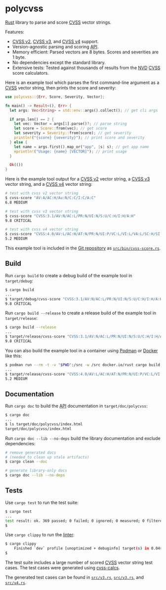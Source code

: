 # polycvss

[Rust][] library to parse and score [CVSS][] vector strings.

Features:

- [CVSS v2][doc-v2], [CVSS v3][doc-v3], and [CVSS v4][doc-v4] support.
- Version-agnostic parsing and scoring [API][].
- Memory efficient: Parsed vectors are 8 bytes. Scores and severities are
  1 byte.
- No dependencies except the standard library.
- Extensive tests: Tested against thousands of results from the [NVD][]
  [CVSS][] score calculators.

Here is an example tool which parses the first command-line argument as
a [CVSS][] vector string, then prints the score and severity:

```rust
use polycvss::{Err, Score, Severity, Vector};

fn main() -> Result<(), Err> {
  let args: Vec<String> = std::env::args().collect(); // get cli args

  if args.len() == 2 {
    let vec: Vector = args[1].parse()?; // parse string
    let score = Score::from(vec); // get score
    let severity = Severity::from(score); // get severity
    println!("{score} {severity}"); // print score and severity
  } else {
    let name = args.first().map_or("app", |s| s); // get app name
    eprintln!("Usage: {name} [VECTOR]"); // print usage
  }

  Ok(())
}
```

Here is the example tool output for a [CVSS v2][doc-v2] vector string, a
[CVSS v3][doc-v3] vector string, and a [CVSS v4][doc-v4] vector string:

```sh
# test with cvss v2 vector string
$ cvss-score "AV:A/AC:H/Au:N/C:C/I:C/A:C"
6.8 MEDIUM

# test with cvss v3 vector string
$ cvss-score "CVSS:3.1/AV:N/AC:L/PR:N/UI:N/S:U/C:H/I:H/A:H"
9.8 CRITICAL

# test with cvss v4 vector string
$ cvss-score "CVSS:4.0/AV:L/AC:H/AT:N/PR:N/UI:P/VC:L/VI:L/VA:L/SC:H/SI:H/SA:H"
5.2 MEDIUM
```

This example tool is included in the [Git repository][] as
[`src/bin/cvss-score.rs`][cvss-score].

## Build

Run `cargo build` to create a debug build of the example tool in
`target/debug`:

```sh
$ cargo build
...
$ target/debug/cvss-score "CVSS:3.1/AV:N/AC:L/PR:N/UI:N/S:U/C:H/I:H/A:H"
9.8 CRITICAL
```

Run `cargo build --release` to create a release build of the example
tool in `target/release`:

```sh
$ cargo build --release
...
$ target/release/cvss-score "CVSS:3.1/AV:N/AC:L/PR:N/UI:N/S:U/C:H/I:H/A:H"
9.8 CRITICAL
```

You can also build the example tool in a container using [Podman][] or
[Docker][] like this:

```sh
$ podman run --rm -t -v "$PWD":/src -w /src docker.io/rust cargo build --release
...
$ target/release/cvss-score "CVSS:4.0/AV:L/AC:H/AT:N/PR:N/UI:P/VC:L/VI:L/VA:L/SC:H/SI:H/SA:H"
5.2 MEDIUM
```

## Documentation

Run `cargo doc` to build the [API][] documentation in `target/doc/polycvss`:

```sh
$ cargo doc
...
$ ls target/doc/polycvss/index.html
target/doc/polycvss/index.html
```

Run `cargo doc --lib --no-deps` build the library documentation and
exclude dependencies:

```sh
# remove generated docs
# (needed to clean up stale artifacts)
$ cargo clean --doc

# generate library-only docs
$ cargo doc --lib --no-deps
```

## Tests

Use `cargo test` to run the test suite:

```sh
$ cargo test
...
test result: ok. 369 passed; 0 failed; 0 ignored; 0 measured; 0 filtered out; finished in 0.05s
$
```

Use `cargo clippy` to run the [linter][]:

```sh
$ cargo clippy
    Finished `dev` profile [unoptimized + debuginfo] target(s) in 0.04s
$
```

The test suite includes a large number of scored [CVSS][] vector string
test cases.  The test cases were generated using [cvss-calcs][].

The generated test cases can be found in [`src/v3.rs`][src-v2-rs],
[`src/v3.rs`][src-v3-rs], and [`src/v4.rs`][src-v4-rs].

[html]: https://en.wikipedia.org/wiki/HTML
  "HyperText Markup Language"
[rust]: https://rust-lang.org/
  "Rust programming language."
[cvss]: https://www.first.org/cvss/
  "Common Vulnerability Scoring System (CVSS)"
[doc-v2]: https://www.first.org/cvss/v2/guide
  "CVSS v2.0 Documentation"
[doc-v3]: https://www.first.org/cvss/v3-1/specification-document
  "CVSS v3.1 Specification"
[doc-v4]: https://www.first.org/cvss/v4-0/specification-document
  "Common Vulnerability Scoring System (CVSS) version 4.0 Specification"
[bit-field]: https://en.wikipedia.org/wiki/Bit_field
  "Bit field (Wikipedia)"
[cvss-score]: src/bin/cvss-score.rs
  "Example command-line tool which parses a CVSS vector and prints the score and severity to standard output."
[git repository]: https://github.com/pablotron/polycvss
  "polycvss git repository"
[v2-calc]: https://nvd.nist.gov/vuln-metrics/cvss/v2-calculator
  "NVD CVSS v2 calculator"
[v3-calc]: https://nvd.nist.gov/vuln-metrics/cvss/v3-calculator
  "NVD CVSS v3 calculator"
[v4-calc]: https://nvd.nist.gov/site-scripts/cvss-v4-calculator-main/
  "NVD CVSS v4 calculator"
[cargo]: https://doc.rust-lang.org/cargo/
  "Rust package manager"
[podman]: https://podman.io/
  "Podman container management tool"
[docker]: https://docker.com/
  "Docker container management tool"
[api]: https://en.wikipedia.org/wiki/API
  "Application Programming Interface (API)"
[linter]: https://en.wikipedia.org/wiki/Lint_(software)
  "Static code analysis tool to catch common mistakes"
[src-v2-rs]: src/v2.rs
  "CVSS v2 parsing and scoring"
[src-v3-rs]: src/v3.rs
  "CVSS v3 parsing and scoring"
[src-v4-rs]: src/v4.rs
  "CVSS v4 parsing and scoring"
[nvd]: https://nvd.nist.gov/
  "National Vulnerability Database (NVD)"
[cvss-calcs]: https://github.com/pablotron/cvss-calcs
  "Generate random CVSS vector strings and score them."
